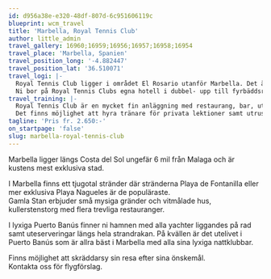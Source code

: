 ```yaml
---
id: d956a38e-e320-48df-807d-6c951606119c
blueprint: wcm_travel
title: 'Marbella, Royal Tennis Club'
author: little_admin
travel_gallery: 16960;16959;16956;16957;16958;16954
travel_place: 'Marbella, Spanien'
travel_position_long: '-4.882447'
travel_position_lat: '36.510071'
travel_logi: |-
  Royal Tennis Club ligger i området El Rosario utanför Marbella. Det är 5 minuters bilresa till Marbella och bara 800 meter till närmsta strand.
  Ni bor på Royal Tennis Clubs egna hotell i dubbel- upp till fyrbäddsrum. Alla rum har wifi, badrum och det är gratis att besöka deras gym.
travel_training: |-
  Royal Tennis Club är en mycket fin anläggning med restaurang, bar, utomhuspool, fitnesscenter, en shop, 2 padel- och 9 tennisbanor.
  Det finns möjlighet att hyra tränare för privata lektioner samt utrustning.
tagline: 'Pris fr. 2.650:-'
on_startpage: 'false'
slug: marbella-royal-tennis-club
---
```

<p>Marbella ligger längs Costa del Sol ungefär 6 mil från Malaga och är kustens mest exklusiva stad.</p>
<p>I Marbella finns ett tjugotal stränder där stränderna Playa de Fontanilla eller mer exklusiva Playa Nagueles är de populäraste.<br />
Gamla Stan erbjuder små mysiga gränder och vitmålade hus, kullerstenstorg med flera trevliga restauranger.</p>
<p>I lyxiga Puerto Banús finner ni hamnen med alla yachter liggandes på rad samt uteserveringar längs hela strandrakan. På kvällen är det utelivet i Puerto Banús som är allra bäst i Marbella med alla sina lyxiga nattklubbar.</p>
<p>Finns möjlighet att skräddarsy sin resa efter sina önskemål.<br />
Kontakta oss för flygförslag.</p>
